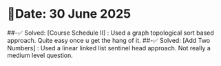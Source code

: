 # 🧠Date: 30 June 2025

\##-✅ Solved:
\[Course Schedule II] : Used a graph topological sort based approach. Quite easy once u get the hang of it.
##-✅ Solved:
\[Add Two Numbers] : Used a linear linked list sentinel head approach. Not really a medium level question.


